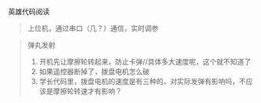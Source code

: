 英雄代码阅读

> 上位机，通过串口（几？）通信，实时调参

> 弹丸发射
>
> 1. 开机先让摩擦轮转起来，防止卡弹//具体多大速度呢，这个就不知道了
> 2. 如果遥控器断掉了，拨盘电机怎么破
> 3. 学长代码里，拨盘电机的速度是有三种的，对实际发弹有影响吗，不应该是摩擦轮转速才有影响？